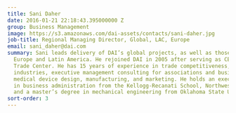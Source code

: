 ```yaml
---
title: Sani Daher
date: 2016-01-21 22:18:43.395000000 Z
group: Business Management
image: https://s3.amazonaws.com/dai-assets/contacts/sani-daher.jpg
job-title: Regional Managing Director, Global, LAC, Europe
email: sani_daher@dai.com
summary: Sani leads delivery of DAI’s global projects, as well as those located in
  Europe and Latin America. He rejoined DAI in 2005 after serving as CEO of the Palestine
  Trade Center. He has 15 years of experience in trade competitiveness, regulated
  industries, executive management consulting for associations and businesses, and
  medical device design, manufacturing, and marketing. He holds an executive master’s
  in business administration from the Kellogg-Recanati School, Northwestern University,
  and a master’s degree in mechanical engineering from Oklahoma State University.
sort-order: 3
---
```



